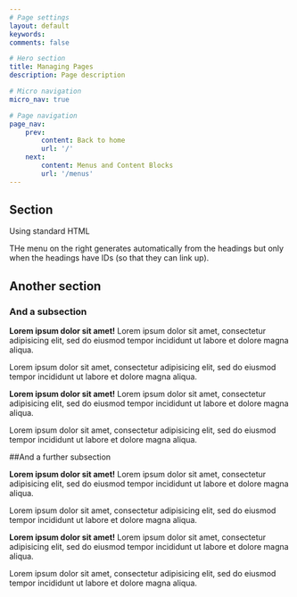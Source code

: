 ```yaml
---
# Page settings
layout: default
keywords:
comments: false

# Hero section
title: Managing Pages
description: Page description

# Micro navigation
micro_nav: true

# Page navigation
page_nav:
    prev:
        content: Back to home
        url: '/'
    next:
        content: Menus and Content Blocks
        url: '/menus'
---
```


<h2 id="section1">Section</h2>
<p>Using standard HTML</p>

<p>THe menu on the right generates automatically from the headings but only when the headings have IDs (so that they can link up).</p>


<h2 id="another-section">Another section</h2>
<h3 id="subsection">And a subsection</h3>

<div class="callout callout--info">
    <p><strong>Lorem ipsum dolor sit amet!</strong> Lorem ipsum dolor sit amet, consectetur adipisicing elit, sed do eiusmod tempor incididunt ut labore et dolore magna aliqua.</p>
    <p>Lorem ipsum dolor sit amet, consectetur adipisicing elit, sed do eiusmod tempor incididunt ut labore et dolore magna aliqua.</p>
</div>

<div class="callout callout--warning">
    <p><strong>Lorem ipsum dolor sit amet!</strong> Lorem ipsum dolor sit amet, consectetur adipisicing elit, sed do eiusmod tempor incididunt ut labore et dolore magna aliqua.</p>
    <p>Lorem ipsum dolor sit amet, consectetur adipisicing elit, sed do eiusmod tempor incididunt ut labore et dolore magna aliqua.</p>
</div>

##And a further subsection
<div class="callout callout--danger">
    <p><strong>Lorem ipsum dolor sit amet!</strong> Lorem ipsum dolor sit amet, consectetur adipisicing elit, sed do eiusmod tempor incididunt ut labore et dolore magna aliqua.</p>
    <p>Lorem ipsum dolor sit amet, consectetur adipisicing elit, sed do eiusmod tempor incididunt ut labore et dolore magna aliqua.</p>
</div>

<div class="callout callout--success">
    <p><strong>Lorem ipsum dolor sit amet!</strong> Lorem ipsum dolor sit amet, consectetur adipisicing elit, sed do eiusmod tempor incididunt ut labore et dolore magna aliqua.</p>
    <p>Lorem ipsum dolor sit amet, consectetur adipisicing elit, sed do eiusmod tempor incididunt ut labore et dolore magna aliqua.</p>
</div>
